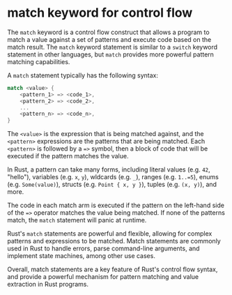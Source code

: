 # match keyword for control flow

The `match` keyword is a control flow construct that allows a program to match a value against a set of patterns and execute code based on the match result. The `match` keyword statement is similar to a `switch` keyword statement in other languages, but `match` provides more powerful pattern matching capabilities.

A `match` statement typically has the following syntax:

```rust
match <value> {
    <pattern_1> => <code_1>,
    <pattern_2> => <code_2>,
    ...
    <pattern_n> => <code_n>,
}
```

The `<value>` is the expression that is being matched against, and the `<pattern>` expressions are the patterns that are being matched. Each `<pattern>` is followed by a `=>` symbol, then a block of code that will be executed if the pattern matches the value.

In Rust, a pattern can take many forms, including literal values (e.g. `42`, "hello"), variables (e.g. `x`, `y`), wldcards (e.g. `_`), ranges (e.g. `1..=5`), enums (e.g. `Some(value)`), structs (e.g. `Point { x, y }`), tuples (e.g. `(x, y)`), and more.

The code in each match arm is executed if the pattern on the left-hand side of the `=>` operator matches the value being matched. If none of the patterns match, the `match` statement will panic at runtime.

Rust's `match` statements are powerful and flexible, allowing for complex patterns and expressions to be matched. Match statements are commonly used in Rust to handle errors, parse command-line arguments, and implement state machines, among other use cases.

Overall, match statements are a key feature of Rust's control flow syntax, and provide a powerful mechanism for pattern matching and value extraction in Rust programs.
